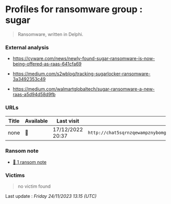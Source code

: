 # Profiles for ransomware group : **sugar**


> Ransomware, written in Delphi.

### External analysis
- https://cyware.com/news/newly-found-sugar-ransomware-is-now-being-offered-as-raas-641cfa69

- https://medium.com/s2wblog/tracking-sugarlocker-ransomware-3a3492353c49

- https://medium.com/walmartglobaltech/sugar-ransomware-a-new-raas-a5d94d58d9fb

### URLs
| Title | Available | Last visit | fqdn | Screenshot 
|---|---|---|---|---|
| none | 🔴 | 17/12/2022 20:37 | `http://chat5sqrnzqewampznybomgn4hf2m53tybkarxk4sfaktwt7oqpkcvyd.onion` | <a href="https://images.ransomware.live/screenshots/chat5sqrnzqewampznybomgn4hf2m53tybkarxk4sfaktwt7oqpkcvyd-onion.png" target=_blank>📸</a> | 


### Ransom note
* [📝 1 ransom note](notes/sugar)

### Victims

> no victim found




Last update : _Friday 24/11/2023 13.15 (UTC)_
